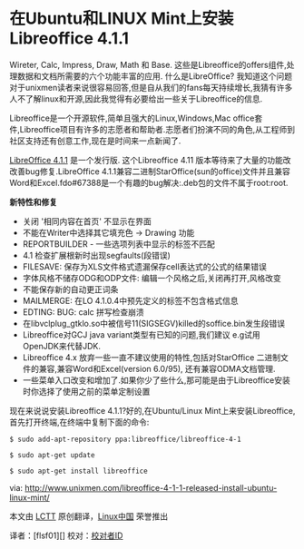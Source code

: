 在Ubuntu和LINUX Mint上安装Libreoffice 4.1.1
===============================================================

Wireter, Calc, Impress, Draw, Math 和 Base. 这些是Libreoffice的offers组件,处理数据和文档所需要的六个功能丰富的应用. 什么是LibreOffice? 我知道这个问题对于unixmen读者来说很容易回答,但是自从我们的fans每天持续增长,我猜有许多人不了解linux和开源,因此我觉得有必要给出一些关于Libreoffice的信息.

Libreoffice是一个开源软件,简单且强大的Linux,Windows,Mac office套件,Libreoffice项目有许多的志愿者和帮助者.志愿者们扮演不同的角色,从工程师到社区支持还有创意工作,现在是时间来一点新闻了.

[LibreOffice 4.1.1][1] 是一个发行版. 这个Libreoffice 4.11 版本等待来了大量的功能改改善bug修复.LibreOffice 4.1.1兼容二进制StarOffice(sun的office)文件并且兼容Word和Excel.fdo#67388是一个有趣的bug解决:.deb包的文件不属于root:root.


**新特性和修复**

- 关闭 '相同内容在首页' 不显示在界面
- 不能在Writer中选择其它填充色 -> Drawing 功能
- REPORTBUILDER - 一些选项列表中显示的标签不匹配
- 4.1 检查扩展根新时出现segfaults(段错误)
- FILESAVE: 保存为XLS文件格式遗漏保存cell表达式的公式的结果错误
- 字体风格不储存ODG和ODP文件: 编辑一个风格之后,关闭再打开,风格改变
- 不能保存新的自动更正词条
- MAILMERGE: 在LO 4.1.0.4中预先定义的标签不包含格式信息
- EDTING: BUG: calc 拼写检查崩溃
- 在libvclplug_gtklo.so中被信号11(SIGSEGV)killed的soffice.bin发生段错误
- Libreoffice对GCJ java variant类型有已知的问题,我们建议 e.g试用OpenJDK来代替JDK.
- Libreoffice 4.x 放弃一些一直不建议使用的特性,包括对StarOffice 二进制文件的兼容,兼容Word和Excel(version 6.0/95), 还有兼容ODMA文档管理.
- 一些菜单入口改变和增加了.如果你少了些什么,那可能是由于Libreoffice安装时你选择了使用之前的菜单定制设置

现在来说说安装Libreoffice 4.1.1?好的,在Ubuntu/Linux Mint上来安装Libreoffice,首先打开终端,在终端中复制下面的命令:

	$ sudo add-apt-repository ppa:libreoffice/libreoffice-4-1

	$ sudo apt-get update

	$ sudo apt-get install libreoffice

via: http://www.unixmen.com/libreoffice-4-1-1-released-install-ubuntu-linux-mint/

本文由 [LCTT][] 原创翻译，[Linux中国][] 荣誉推出

译者：[flsf01][] 校对：[校对者ID][]


[LCTT]:https://github.com/LCTT/TranslateProject
[Linux中国]:http://linux.cn/portal.php
[译者ID]:http://linux.cn/space/译者ID
[校对者ID]:http://linux.cn/space/校对者ID

[1]:http://www.libreoffice.org/download/release-notes/
